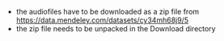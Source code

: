 - the audiofiles have to be downloaded as a zip file from https://data.mendeley.com/datasets/cy34mh68j9/5
- the zip file needs to be unpacked in the Download directory